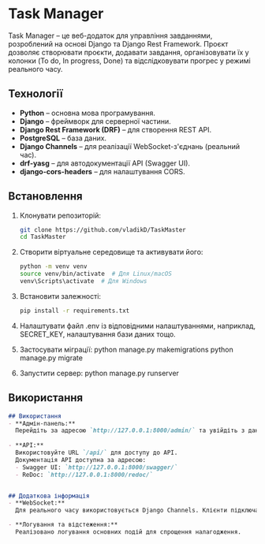 # Task Manager

Task Manager – це веб-додаток для управління завданнями, розроблений на основі Django та Django Rest Framework. Проєкт дозволяє створювати проєкти, додавати завдання, організовувати їх у колонки (To do, In progress, Done) та відслідковувати прогрес у режимі реального часу.

## Технології
- **Python** – основна мова програмування.
- **Django** – фреймворк для серверної частини.
- **Django Rest Framework (DRF)** – для створення REST API.
- **PostgreSQL** – база даних.
- **Django Channels** – для реалізації WebSocket-з'єднань (реальний час).
- **drf-yasg** – для автодокументації API (Swagger UI).
- **django-cors-headers** – для налаштування CORS.

## Встановлення

1. Клонувати репозиторій:
   ```bash
   git clone https://github.com/vladikD/TaskMaster
   cd TaskMaster
   
2. Створити віртуальне середовище та активувати його:  
   ```bash
   python -m venv venv
   source venv/bin/activate  # Для Linux/macOS
   venv\Scripts\activate  # Для Windows

3. Встановити залежності:
   ```bash
   pip install -r requirements.txt

4. Налаштувати файл .env із відповідними налаштуваннями, наприклад, SECRET_KEY, налаштування бази даних тощо.

5. Застосувати міграції:
python manage.py makemigrations
python manage.py migrate
6.  Запустити сервер:
python manage.py runserver


## Використання

```markdown
## Використання
- **Адмін-панель:**  
  Перейдіть за адресою `http://127.0.0.1:8000/admin/` та увійдіть з даними суперкористувача.
  
- **API:**  
  Використовуйте URL `/api/` для доступу до API.  
  Документація API доступна за адресою:
  - Swagger UI: `http://127.0.0.1:8000/swagger/`
  - ReDoc: `http://127.0.0.1:8000/redoc/`


## Додаткова інформація
- **WebSocket:**  
  Для реального часу використовується Django Channels. Клієнти підключаються за URL типу `ws://127.0.0.1:8000/ws/projects/<project_id>/`.

- **Логування та відстеження:**  
  Реалізовано логування основних подій для спрощення налагодження.



